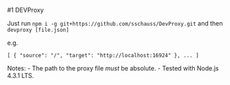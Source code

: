 #1 DEVProxy

Just run `npm i -g git+https://github.com/sschauss/DevProxy.git` and then `devproxy [file.json]`

e.g. 

`[
	{
		"source": "/",
		"target": "http://localhost:16924"
	},
	...
]`

Notes: 
	- The path to the proxy file *must* be absolute.
	- Tested with Node.js 4.3.1 LTS.
